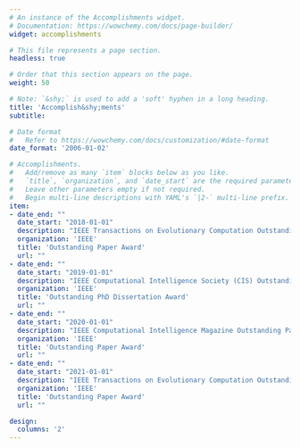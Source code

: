 ```yaml
---
# An instance of the Accomplishments widget.
# Documentation: https://wowchemy.com/docs/page-builder/
widget: accomplishments

# This file represents a page section.
headless: true

# Order that this section appears on the page.
weight: 50

# Note: `&shy;` is used to add a 'soft' hyphen in a long heading.
title: 'Accomplish&shy;ments'
subtitle:

# Date format
#   Refer to https://wowchemy.com/docs/customization/#date-format
date_format: '2006-01-02'

# Accomplishments.
#   Add/remove as many `item` blocks below as you like.
#   `title`, `organization`, and `date_start` are the required parameters.
#   Leave other parameters empty if not required.
#   Begin multi-line descriptions with YAML's `|2-` multi-line prefix.
item:
- date_end: ""
  date_start: "2018-01-01"
  description: "IEEE Transactions on Evolutionary Computation Outstanding Paper Award"
  organization: 'IEEE'
  title: 'Outstanding Paper Award'
  url: ""
- date_end: ""
  date_start: "2019-01-01"
  description: "IEEE Computational Intelligence Society (CIS) Outstanding PhD Dissertation Award"
  organization: 'IEEE'
  title: 'Outstanding PhD Dissertation Award'
  url: ""
- date_end: ""
  date_start: "2020-01-01"
  description: "IEEE Computational Intelligence Magazine Outstanding Paper Award"
  organization: 'IEEE'
  title: 'Outstanding Paper Award'
  url: ""
- date_end: ""
  date_start: "2021-01-01"
  description: "IEEE Transactions on Evolutionary Computation Outstanding Paper Award"
  organization: 'IEEE'
  title: 'Outstanding Paper Award'
  url: ""

design:
  columns: '2' 
---
```

